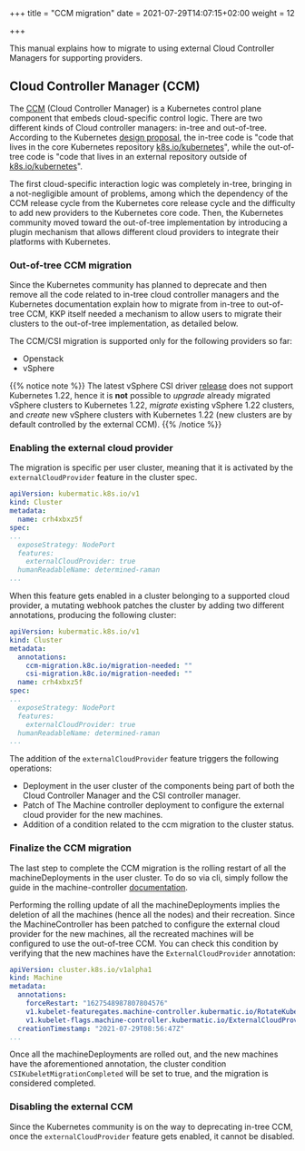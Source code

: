 +++
title = "CCM migration"
date = 2021-07-29T14:07:15+02:00
weight = 12

+++

This manual explains how to migrate to using external Cloud Controller Managers for supporting providers.

## Cloud Controller Manager (CCM)

The [CCM](https://kubernetes.io/docs/concepts/architecture/cloud-controller/) (Cloud Controller Manager) is a Kubernetes
control plane component that embeds cloud-specific control logic. There are two different kinds of Cloud controller managers:
in-tree and out-of-tree. According to the Kubernetes [design proposal](https://github.com/kubernetes/enhancements/tree/master/keps/sig-cloud-provider/2395-removing-in-tree-cloud-providers),
the in-tree code is "code that lives in the core Kubernetes repository [k8s.io/kubernetes](https://github.com/kubernetes/kubernetes/)",
while the out-of-tree code is "code that lives in an external repository outside of [k8s.io/kubernetes](https://github.com/kubernetes/kubernetes/)".

The first cloud-specific interaction logic was completely in-tree, bringing in a not-negligible amount of problems, 
among which the dependency of the CCM release cycle from the Kubernetes core release cycle and the difficulty to add new providers
to the Kubernetes core code. Then, the Kubernetes community moved toward the out-of-tree implementation by introducing
a plugin mechanism that allows different cloud providers to integrate their platforms with Kubernetes.

### Out-of-tree CCM migration

Since the Kubernetes community has planned to deprecate and then remove all the code related to in-tree cloud
controller managers and the Kubernetes documentation explain how to migrate from in-tree to out-of-tree CCM, KKP itself
needed a mechanism to allow users to migrate their clusters to the out-of-tree implementation, as detailed below.

The CCM/CSI migration is supported only for the following providers so far:
* Openstack
* vSphere

{{% notice note %}}
The latest vSphere CSI driver [release](https://vsphere-csi-driver.sigs.k8s.io/releases/v2.3.0.html) does not support 
Kubernetes 1.22, hence it is **not** possible to *upgrade* already migrated vSphere clusters to Kubernetes 1.22, *migrate*
existing vSphere 1.22 clusters, and *create* new vSphere clusters with Kubernetes 1.22 (new clusters are by default controlled by the external CCM).
{{% /notice %}}

### Enabling the external cloud provider

The migration is specific per user cluster, meaning that it is activated by the `externalCloudProvider` feature in the
cluster spec.

```yaml
apiVersion: kubermatic.k8s.io/v1
kind: Cluster
metadata:
  name: crh4xbxz5f
spec:
...
  exposeStrategy: NodePort
  features:
    externalCloudProvider: true
  humanReadableName: determined-raman
...
```

When this feature gets enabled in a cluster belonging to a supported cloud provider, a mutating webhook patches the cluster
by adding two different annotations, producing the following cluster:

```yaml
apiVersion: kubermatic.k8s.io/v1
kind: Cluster
metadata:
  annotations:
    ccm-migration.k8c.io/migration-needed: ""
    csi-migration.k8c.io/migration-needed: ""
  name: crh4xbxz5f
spec:
...
  exposeStrategy: NodePort
  features:
    externalCloudProvider: true
  humanReadableName: determined-raman
...
```

The addition of the `externalCloudProvider` feature triggers the following operations:
* Deployment in the user cluster of the components being part of both the Cloud Controller Manager and the CSI controller
manager.
* Patch of The Machine controller deployment to configure the external cloud provider for the new machines.
* Addition of a condition related to the ccm migration to the cluster status.

### Finalize the CCM migration

The last step to complete the CCM migration is the rolling restart of all the machineDeployments in the user cluster. 
To do so via  cli, simply follow the guide in the machine-controller [documentation](https://docs.kubermatic.com/kubeone/master/cheat_sheets/rollout_machinedeployment/).

Performing the rolling update of all the machineDeployments implies the deletion of all the machines (hence all the nodes) and
their recreation. Since the MachineController has been patched to configure the external cloud provider for the new machines,
all the recreated machines will be configured to use the out-of-tree CCM. You can check this condition by verifying that
the new machines have the `ExternalCloudProvider` annotation:

```yaml
apiVersion: cluster.k8s.io/v1alpha1
kind: Machine
metadata:
  annotations:
    forceRestart: "1627548987807804576"
    v1.kubelet-featuregates.machine-controller.kubermatic.io/RotateKubeletServerCertificate: "true"
    v1.kubelet-flags.machine-controller.kubermatic.io/ExternalCloudProvider: "true"
  creationTimestamp: "2021-07-29T08:56:47Z"
...
```

Once all the machineDeployments are rolled out, and the new machines have the aforementioned annotation, the cluster
condition `CSIKubeletMigrationCompleted` will be set to true, and the migration is considered completed.

### Disabling the external CCM

Since the Kubernetes community is on the way to deprecating in-tree CCM, once the `externalCloudProvider` feature gets
enabled, it cannot be disabled.
